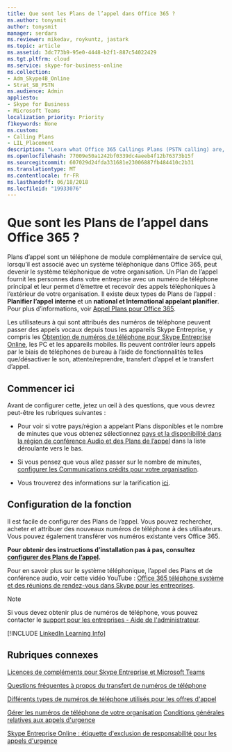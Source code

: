```yaml
---
title: Que sont les Plans de l’appel dans Office 365 ?
ms.author: tonysmit
author: tonysmit
manager: serdars
ms.reviewer: mikedav, roykuntz, jastark
ms.topic: article
ms.assetid: 3dc773b9-95e0-4448-b2f1-887c54022429
ms.tgt.pltfrm: cloud
ms.service: skype-for-business-online
ms.collection:
- Adm_Skype4B_Online
- Strat_SB_PSTN
ms.audience: Admin
appliesto:
- Skype for Business
- Microsoft Teams
localization_priority: Priority
f1keywords: None
ms.custom:
- Calling Plans
- LIL_Placement
description: "Learn what Office 365 Callings Plans (PSTN calling) are, what regions it's available in, and where to go for step by step instructions on how to set it up. "
ms.openlocfilehash: 77009e50a1242bf0339dc4aeeb4f12b76373b15f
ms.sourcegitcommit: 607029d24fda331681e23006887fb484410c2b31
ms.translationtype: MT
ms.contentlocale: fr-FR
ms.lasthandoff: 06/18/2018
ms.locfileid: "19933076"
---
```

# <a name="what-are-calling-plans-in-office-365"></a>Que sont les Plans de l’appel dans Office 365 ?

Plans d’appel sont un téléphone de module complémentaire de service qui, lorsqu’il est associé avec un système téléphonique dans Office 365, peut devenir le système téléphonique de votre organisation. Un Plan de l’appel fournit les personnes dans votre entreprise avec un numéro de téléphone principal et leur permet d’émettre et recevoir des appels téléphoniques à l’extérieur de votre organisation. Il existe deux types de Plans de l’appel : **Planifier l’appel interne** et un **national et International appelant planifier**. Pour plus d’informations, voir [Appel Plans pour Office 365](../skype-for-business-and-microsoft-teams-add-on-licensing/calling-plans-for-office-365.md).
  
Les utilisateurs à qui sont attribués des numéros de téléphone peuvent passer des appels vocaux depuis tous les appareils Skype Entreprise, y compris les [Obtention de numéros de téléphone pour Skype Entreprise Online](../what-is-phone-system-in-office-365/getting-phones-for-skype-for-business-online/getting-phones-for-skype-for-business-online.md), les PC et les appareils mobiles. Ils peuvent contrôler leurs appels par le biais de téléphones de bureau à l’aide de fonctionnalités telles que/désactiver le son, attente/reprendre, transfert d’appel et le transfert d’appel.
  
## <a name="start-here"></a>Commencer ici

Avant de configurer cette, jetez un œil à des questions, que vous devrez peut-être les rubriques suivantes :
  
- Pour voir si votre pays/région a appelant Plans disponibles et le nombre de minutes que vous obtenez sélectionnez [pays et la disponibilité dans la région de conférence Audio et des Plans de l’appel](../country-and-region-availability-for-audio-conferencing-and-calling-plans/country-and-region-availability-for-audio-conferencing-and-calling-plans.md) dans la liste déroulante vers le bas.
    
- Si vous pensez que vous allez passer sur le nombre de minutes, [configurer les Communications crédits pour votre organisation](../skype-for-business-and-microsoft-teams-add-on-licensing/set-up-communications-credits-for-your-organization.md).
    
- Vous trouverez des informations sur la tarification [ici](https://go.microsoft.com/fwlink/?linkid=799761).
    
## <a name="setting-it-up"></a>Configuration de la fonction

Il est facile de configurer des Plans de l’appel. Vous pouvez rechercher, acheter et attribuer des nouveaux numéros de téléphone à des utilisateurs. Vous pouvez également transférer vos numéros existante vers Office 365.
  
 **Pour obtenir des instructions d’installation pas à pas, consultez [configurer des Plans de l’appel](set-up-calling-plans.md).**
  
Pour en savoir plus sur le système téléphonique, l’appel des Plans et de conférence audio, voir cette vidéo YouTube : [Office 365 téléphone système et des réunions de rendez-vous dans Skype pour les entreprises](https://www.youtube.com/watch?v=5Cxawu9mIag&amp;list=PLXtHYVsvn_b8dbRbnL19GUPcBH1UQ7c4x&amp;index=28).

> [!NOTE]
> Si vous devez obtenir plus de numéros de téléphone, vous pouvez contacter le [support pour les entreprises - Aide de l'administrateur](https://support.office.com/article/32a17ca7-6fa0-4870-8a8d-e25ba4ccfd4b).


[!INCLUDE [LinkedIn Learning Info](../../common/office/linkedin-learning-info.md)]

## <a name="related-topics"></a>Rubriques connexes
[Licences de compléments pour Skype Entreprise et Microsoft Teams](../skype-for-business-and-microsoft-teams-add-on-licensing/skype-for-business-and-microsoft-teams-add-on-licensing.md)

[Questions fréquentes à propos du transfert de numéros de téléphone](transferring-phone-numbers-common-questions.md)

[Différents types de numéros de téléphone utilisés pour les offres d'appel](different-kinds-of-phone-numbers-used-for-calling-plans.md)

[Gérer les numéros de téléphone de votre organisation](../what-are-calling-plans-in-office-365/manage-phone-numbers-for-your-organization/manage-phone-numbers-for-your-organization.md)
[Conditions générales relatives aux appels d'urgence](../legal-and-regulatory/emergency-calling-terms-and-conditions.md)

[Skype Entreprise Online : étiquette d'exclusion de responsabilité pour les appels d'urgence](https://github.com/MicrosoftDocs/OfficeDocs-SkypeForBusiness/blob/live/Skype/SfbOnline/downloads/emergency-calling/emergency-calling-label-(en-us)-(v.1.0).zip?raw=true)

  
 